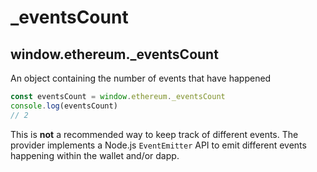 # \_eventsCount

## window.ethereum.\_eventsCount

An object containing the number of events that have happened

```javascript
const eventsCount = window.ethereum._eventsCount
console.log(eventsCount)
// 2
```

This is **not** a recommended way to keep track of different events. The provider implements a Node.js `EventEmitter` API to emit different events happening within the wallet and/or dapp.&#x20;
